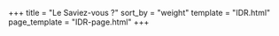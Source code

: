+++
title = "Le Saviez-vous ?"
sort_by = "weight"
template = "IDR.html"
page_template = "IDR-page.html"
+++

